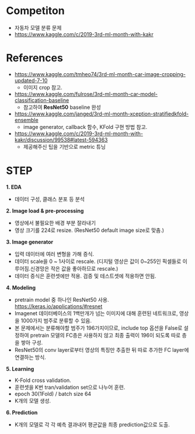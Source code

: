 # **Competiton**
* 자동차 모델 분류 문제
* https://www.kaggle.com/c/2019-3rd-ml-month-with-kakr

# **References**
* https://www.kaggle.com/tmheo74/3rd-ml-month-car-image-cropping-updated-7-10
  - 이미지 crop 참고.
* https://www.kaggle.com/fulrose/3rd-ml-month-car-model-classification-baseline
  - 참고하여 **ResNet50** baseline 완성
* https://www.kaggle.com/janged/3rd-ml-month-xception-stratifiedkfold-ensemble
  - image generator, callback 함수, KFold 구현 방법 참고.
* https://www.kaggle.com/c/2019-3rd-ml-month-with-kakr/discussion/99538#latest-594363
  - 제공해주신 팁을 기반으로 metric 튜닝
  
# STEP
**1. EDA**
- 데이터 구성, 클래스 분포 등 분석

**2. Image load & pre-processing**
- 영상에서 불필요한 배경 부분 잘라내기
- 영상 크기를 224로 resize. (ResNet50 default image size로 맞춤.)

**3. Image generator**
- 입력 데이터에 여러 변형을 가해 증식.
- 데이터 scale을 0 ~ 1사이로 rescale. (디지털 영상은 값이 0~255인 픽셀들로 이루어짐.신경망은 작은 값을 좋아하므로 rescale.)
- 데이터 증식은 훈련셋에만 적용. 검증 및 테스트셋에 적용하면 안됨.

**4. Modeling**
- pretrain model 중 하나인 ResNet50 사용. https://keras.io/applications/#resnet
- Imagenet 데이터베이스의 1백만개가 넘는 이미지에 대해 훈련된 네트워크로, 영상을 1000가지 범주로 분류할 수 있음.
- 본 문제에서는 분류해야할 범주가 196가지이므로, include top 옵션을 False로 설정하여 pretrain 모델의 FC층은 사용하지 않고 최종 출력이 196이 되도록 따로 층을 쌓아 구성.
- ResNet50의 conv layer로부터 영상의 특징만 추출한 뒤 따로 추가한 FC layer에 연결하는 방식. 

**5. Learning**
- K-Fold cross validation. 
- 훈련셋을 K번 tran/validation set으로 나누어 훈련.
- epoch 30(1Fold) / batch size 64
- K개의 모델 생성.

**6. Prediction**
- K개의 모델로 각 각 예측 결과내어 평균값을 최종 prediction값으로 도출.
